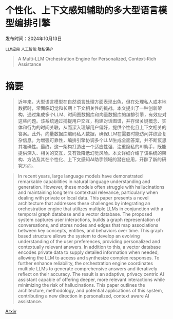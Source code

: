 # 个性化、上下文感知辅助的多大型语言模型编排引擎

发布时间：2024年10月13日

`LLM应用` `人工智能` `隐私保护`

> A Multi-LLM Orchestration Engine for Personalized, Context-Rich Assistance

# 摘要

> 近年来，大型语言模型在自然语言处理方面表现出色，但在处理私人或本地数据时，常面临幻觉和长期上下文相关性的挑战。本文提出了一种创新架构，通过集成多个LLM、时间图数据库和向量数据库的编排引擎，有效应对这些问题。该系统通过捕捉用户交互，构建对话图谱，并存储关键概念、实体和行为的时间关联，从而深入理解用户偏好，提供个性化且上下文相关的答案。此外，向量数据库编码私人数据，确保LLM在需要时能访问并综合复杂信息。为增强可靠性，编排引擎协调多个LLM生成全面答案，并不断反思其准确性。最终，这一架构打造出一个适应性强、注重隐私的AI助手，既能提供深入、相关的交互，又有效降低幻觉风险。本文详细介绍了该系统的架构、方法及其在个性化、上下文感知AI助手领域的潜在应用，开辟了新的研究方向。

> In recent years, large language models have demonstrated remarkable capabilities in natural language understanding and generation. However, these models often struggle with hallucinations and maintaining long term contextual relevance, particularly when dealing with private or local data. This paper presents a novel architecture that addresses these challenges by integrating an orchestration engine that utilizes multiple LLMs in conjunction with a temporal graph database and a vector database. The proposed system captures user interactions, builds a graph representation of conversations, and stores nodes and edges that map associations between key concepts, entities, and behaviors over time. This graph based structure allows the system to develop an evolving understanding of the user preferences, providing personalized and contextually relevant answers. In addition to this, a vector database encodes private data to supply detailed information when needed, allowing the LLM to access and synthesize complex responses. To further enhance reliability, the orchestration engine coordinates multiple LLMs to generate comprehensive answers and iteratively reflect on their accuracy. The result is an adaptive, privacy centric AI assistant capable of offering deeper, more relevant interactions while minimizing the risk of hallucinations. This paper outlines the architecture, methodology, and potential applications of this system, contributing a new direction in personalized, context aware AI assistance.

[Arxiv](https://arxiv.org/abs/2410.10039)